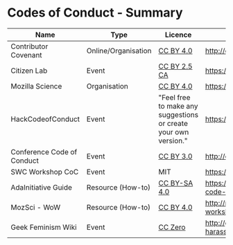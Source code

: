 # Codes of Conduct - Summary
| Name  | Type | Licence | Link |
| ---   | ---  | ---     | ---  |
| Contributor Covenant | Online/Organisation | [CC BY 4.0](https://creativecommons.org/licenses/by/4.0/) | http://contributor-covenant.org/
| Citizen Lab  | Event  | [CC BY 2.5 CA](https://creativecommons.org/licenses/by/2.5/ca/)  | https://citizenlab.ca/summerinstitute/codeofconduct.html  |
| Mozilla Science  | Organisation | [CC BY 4.0](https://creativecommons.org/licenses/by/4.0/)  | https://science.mozilla.org/code-of-conduct  |
| HackCodeofConduct  | Event  | "Feel free to make any suggestions or create your own version."  | https://hackcodeofconduct.org |
| Conference Code of Conduct | Event | [CC BY 3.0](https://creativecommons.org/licenses/by/3.0/deed.en_US) | http://confcodeofconduct.com
| SWC Workshop CoC  | Event  | MIT | https://software-carpentry.org/conduct/ |
| AdaInitiative Guide  | Resource (How-to) | [CC BY-SA 4.0](https://creativecommons.org/licenses/by-sa/4.0/)  | https://adainitiative.org/2014/02/18/howto-design-a-code-of-conduct-for-your-community  |
| MozSci - WoW  | Resource (How-to)  | [CC BY 4.0](https://creativecommons.org/licenses/by/4.0/)  | http://mozillascience.github.io/working-open-workshop/code_of_conduct/  |
| Geek Feminism Wiki | Event | [CC Zero](http://creativecommons.org/publicdomain/zero/1.0/) | http://geekfeminism.wikia.com/wiki/Conference_anti-harassment/Policy
